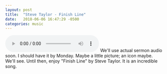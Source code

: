 ```yaml
---
layout: post
title:  "Steve Taylor - Finish Line"
date:   2018-06-06 16:47:29 -0500
categories: music
---
```


<audio controls src="/assets/audio/FinishLine.mp3">
  Your browser does not support the `audio` element
</audio>
We'll use actual sermon audio soon.  I should have it by Monday.  Maybe a little picture; an icon maybe.  We'll see.  Until then, enjoy "Finish Line" by Steve Taylor.  It is an incredible song.

